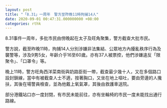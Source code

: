 ```yaml
---
layout: post
title: "「8.31」一周年　警方至昨晚11時拘捕14人"
date: 2020-09-01 00:47:31.000000000 +08:00
categories: rthk
---
```


8.31事件一周年，多批巿民由傍晚起在太子及旺角聚集，警方截查大批巿民。

警方說，截至昨晚11時，拘捕14人分別涉嫌非法集結、公眾地方內擾亂秩序行為及襲警等，涉及9男5女，年齡介乎16至60歲。亦有37人被票控，他們涉嫌違反「限聚令」、「口罩令」等。

晚上11時，警方旺角西洋菜南街與奶路臣街一帶，截查最少幾十人，又在多個路口設封鎖線，當中有被截查人士不適，按著胸口，又坐在地上嘔吐，要由旁邊的人攙扶，其後在場警員檢查，並為他戴上氧氣罩，其後由救護車送院。

部分港鐵站口亦一度封閉，有巿民未能前往，亦有坐輪椅的巿民一度未能找出通行路線。
